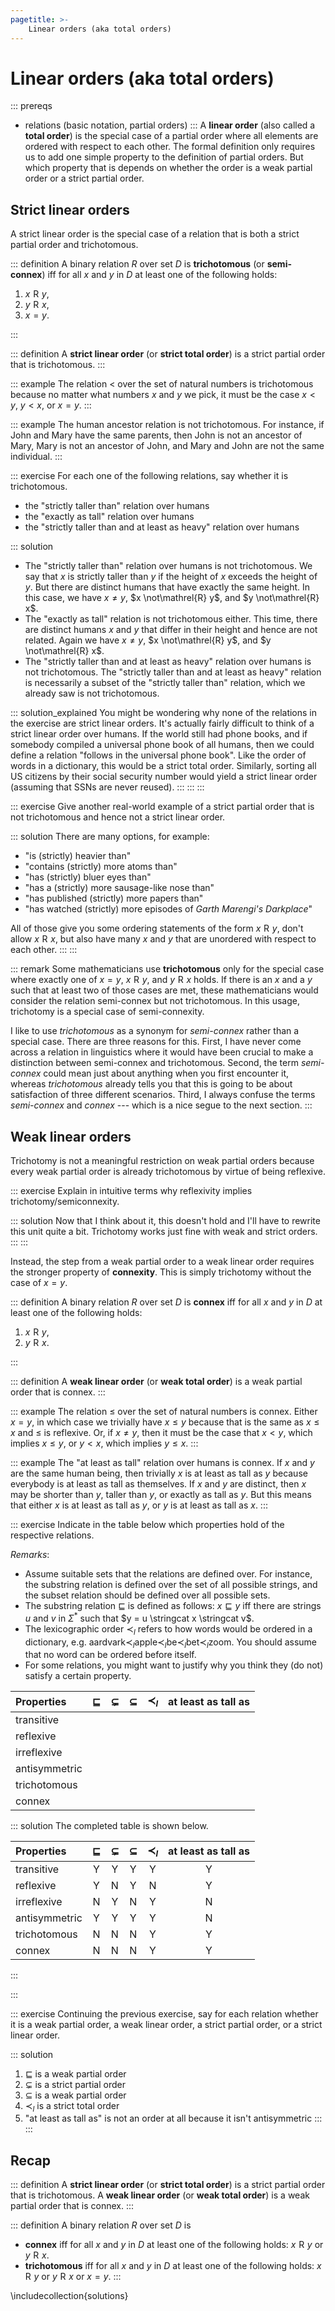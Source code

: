 ```yaml
---
pagetitle: >-
    Linear orders (aka total orders)
---
```


# Linear orders (aka total orders)

::: prereqs
- relations (basic notation, partial orders)
:::
A **linear order** (also called a **total order**) is the special case of a partial order where all elements are ordered with respect to each other.
The formal definition only requires us to add one simple property to the definition of partial orders.
But which property that is depends on whether the order is a weak partial order or a strict partial order.

## Strict linear orders

A strict linear order is the special case of a relation that is both a strict partial order and trichotomous.

::: definition
A binary relation $R$ over set $D$ is **trichotomous** (or **semi-connex**) iff for all $x$ and $y$ in $D$ at least one of the following holds:

1. $x \mathrel{R} y$,
1. $y \mathrel{R} x$,
1. $x = y$.

:::

::: definition
A **strict linear order** (or **strict total order**) is a strict partial order that is trichotomous.
:::

::: example
The relation $<$ over the set of natural numbers is trichotomous because no matter what numbers $x$ and $y$ we pick, it must be the case $x < y$, $y < x$, or $x = y$.
:::

::: example
The human ancestor relation is not trichotomous.
For instance, if John and Mary have the same parents, then John is not an ancestor of Mary, Mary is not an ancestor of John, and Mary and John are not the same individual.
:::

::: exercise
For each one of the following relations, say whether it is trichotomous.

- the "strictly taller than" relation over humans
- the "exactly as tall" relation over humans
- the "strictly taller than and at least as heavy" relation over humans

::: solution
- The "strictly taller than" relation over humans is not trichotomous. 
  We say that $x$ is strictly taller than $y$ if the height of $x$ exceeds the height of $y$.
  But there are distinct humans that have exactly the same height.
  In this case, we have $x \neq y$, $x \not\mathrel{R} y$, and $y \not\mathrel{R} x$.
- The "exactly as tall" relation is not trichotomous either.
  This time, there are distinct humans $x$ and $y$ that differ in their height and hence are not related.
  Again we have $x \neq y$, $x \not\mathrel{R} y$, and $y \not\mathrel{R} x$.
- The "strictly taller than and at least as heavy" relation over humans is not trichotomous.
  The "strictly taller than and at least as heavy" relation is necessarily a subset of the "strictly taller than" relation, which we already saw is not trichotomous.

::: solution_explained
You might be wondering why none of the relations in the exercise are strict linear orders.
It's actually fairly difficult to think of a strict linear order over humans.
If the world still had phone books, and if somebody compiled a universal phone book of all humans, then we could define a relation "follows in the universal phone book".
Like the order of words in a dictionary, this would be a strict total order.
Similarly, sorting all US citizens by their social security number would yield a strict linear order (assuming that SSNs are never reused).
:::
:::
:::

::: exercise
Give another real-world example of a strict partial order that is not trichotomous and hence not a strict linear order.

::: solution
There are many options, for example:

- "is (strictly) heavier than"
- "contains (strictly) more atoms than"
- "has (strictly) bluer eyes than"
- "has a (strictly) more sausage-like nose than"
- "has published (strictly) more papers than"
- "has watched (strictly) more episodes of *Garth Marengi's Darkplace*"

All of those give you some ordering statements of the form $x \mathrel{R} y$, don't allow $x \mathrel{R} x$, but also have many $x$ and $y$ that are unordered with respect to each other. 
:::
:::

::: remark
Some mathematicians use **trichotomous** only for the special case where exactly one of $x = y$, $x \mathrel{R} y$, and $y \mathrel{R} x$ holds.
If there is an $x$ and a $y$ such that at least two of those cases are met, these mathematicians would consider the relation semi-connex but not trichotomous.
In this usage, trichotomy is a special case of semi-connexity.

I like to use *trichotomous* as a synonym for *semi-connex* rather than a special case.
There are three reasons for this.
First, I have never come across a relation in linguistics where it would have been crucial to make a distinction between semi-connex and trichotomous.
Second, the term *semi-connex* could mean just about anything when you first encounter it, whereas *trichotomous* already tells you that this is going to be about satisfaction of three different scenarios.
Third, I always confuse the terms *semi-connex* and *connex* --- which is a nice segue to the next section.
:::


## Weak linear orders

Trichotomy is not a meaningful restriction on weak partial orders because every weak partial order is already trichotomous by virtue of being reflexive.

::: exercise
Explain in intuitive terms why reflexivity implies trichotomy/semiconnexity.

::: solution
Now that I think about it, this doesn't hold and I'll have to rewrite this unit quite a bit.
Trichotomy works just fine with weak and strict orders.
:::
:::

Instead, the step from a weak partial order to a weak linear order requires the stronger property of **connexity**.
This is simply trichotomy without the case of $x = y$.

::: definition
A binary relation $R$ over set $D$ is **connex** iff for all $x$ and $y$ in $D$ at least one of the following holds:

1. $x \mathrel{R} y$,
1. $y \mathrel{R} x$.

:::

::: definition
A **weak linear order** (or **weak total order**) is a weak partial order that is connex.
:::

::: example
The relation $\leq$ over the set of natural numbers is connex.
Either $x = y$, in which case we trivially have $x \leq y$ because that is the same as $x \leq x$ and $\leq$ is reflexive.
Or, if $x \neq y$, then it must be the case that $x < y$, which implies $x \leq y$, or $y < x$, which implies $y \leq x$.
:::

::: example
The "at least as tall" relation over humans is connex.
If $x$ and $y$ are the same human being, then trivially $x$ is at least as tall as $y$ because everybody is at least as tall as themselves.
If $x$ and $y$ are distinct, then $x$ may be shorter than $y$, taller than $y$, or exactly as tall as $y$.
But this means that either $x$ is at least as tall as $y$, or $y$ is at least as tall as $x$.
:::

::: exercise
Indicate in the table below which properties hold of the respective relations.

*Remarks*:

- Assume suitable sets that the relations are defined over. For instance, the substring relation is defined over the set of all possible strings, and the subset relation should be defined over all possible sets.
- The substring relation $\sqsubseteq$ is defined as follows: $x \sqsubseteq y$ iff there are strings $u$ and $v$ in $\Sigma^*$ such that $y = u \stringcat x \stringcat v$.
- The lexicographic order $\prec_l$ refers to how words would be ordered in a dictionary, e.g. $\text{aardvark} \prec_l \text{apple} \prec_l \text{be} \prec_l \text{bet} \prec_l \text{zoom}$.
  You should assume that no word can be ordered before itself.
- For some relations, you might want to justify why you think they (do not) satisfy a certain property.

| **Properties**       | $\sqsubseteq$ | $\subsetneq$ | $\subseteq$ | $\prec_l$           | at least as tall as |
| :--                  | :-:           | :-:          | :-:         | :-:                 | :-:                 |
| transitive           |               |              |             |                     |                     |
| reflexive            |               |              |             |                     |                     |
| irreflexive          |               |              |             |                     |                     |
| antisymmetric        |               |              |             |                     |                     |
| trichotomous         |               |              |             |                     |                     |
| connex               |               |              |             |                     |                     |

::: solution
The completed table is shown below.

| **Properties**       | $\sqsubseteq$ | $\subsetneq$ | $\subseteq$ | $\prec_l$           | at least as tall as |
| :--                  | :-:           | :-:          | :-:         | :-:                 | :-:                 |
| transitive           | Y             | Y            | Y           | Y                   | Y                   |
| reflexive            | Y             | N            | Y           | N                   | Y                   |
| irreflexive          | N             | Y            | N           | Y                   | N                   |
| antisymmetric        | Y             | Y            | Y           | Y                   | N                   |
| trichotomous         | N             | N            | N           | Y                   | Y                   |
| connex               | N             | N            | N           | Y                   | Y                   |

:::

:::

::: exercise
Continuing the previous exercise, say for each relation whether it is a weak partial order, a weak linear order, a strict partial order, or a strict linear order.

::: solution
1. $\sqsubseteq$ is a weak partial order
1. $\subsetneq$ is a strict partial order
1. $\subseteq$ is a weak partial order
1. $\prec_l$ is a strict total order
1. "at least as tall as" is not an order at all because it isn't antisymmetric
:::
:::

## Recap

::: definition
A **strict linear order** (or **strict total order**) is a strict partial order that is trichotomous.
A **weak linear order** (or **weak total order**) is a weak partial order that is connex.
:::

::: definition
A binary relation $R$ over set $D$ is

- **connex** iff for all $x$ and $y$ in $D$ at least one of the following holds: $x \mathrel{R} y$ or $y \mathrel{R} x$.
- **trichotomous** iff for all $x$ and $y$ in $D$ at least one of the following holds: $x \mathrel{R} y$ or $y \mathrel{R} x$ or $x = y$.
:::

\includecollection{solutions}
